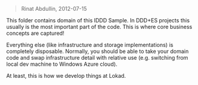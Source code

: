 ﻿> Rinat Abdullin, 2012-07-15

This folder contains domain of this IDDD Sample. In DDD+ES projects this
usually is the most important part of the code. This is where core business
concepts are captured!

Everything else (like infrastructure and storage implementations) is completely
disposable. Normally, you should be able to take your domain code and swap
infrastructure detail with relative use (e.g. switching from local dev machine
to Windows Azure cloud).

At least, this is how we develop things at Lokad.